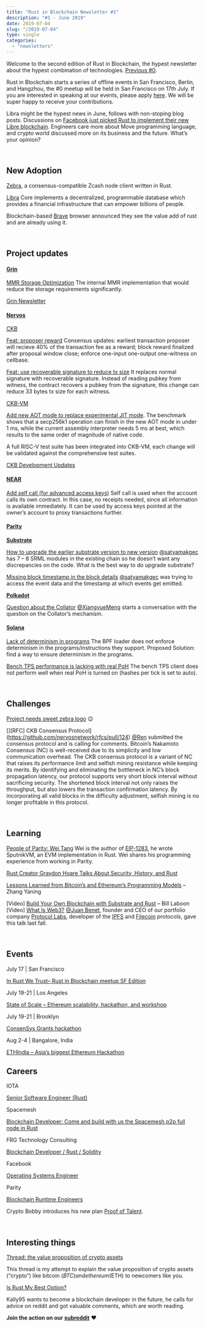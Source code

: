 ```yaml
---
title: "Rust in Blockchain Newsletter #1"
description: "#1 - June 2019"
date: 2019-07-04
slug: "/2019-07-04"
type: single
categories:
  - "newsletters"
---
```


Welcome to the second edition of Rust in Blockchain, the hypest newsletter about the hypest combination of technologies. [Previous #0](/newsletters/2019-06-06).

Rust in Blockchain starts a series of offline events in San Francisco, Berlin, and Hangzhou, the #0 meetup will be held in San Francisco on 17th July. If you are interested in speaking at our events, please apply [here](https://docs.google.com/forms/d/e/1FAIpQLSdqDDPv6WylWCel8j5oorm3U5M1wtQJ7gYLsw_Ng6IcDcDSBg/viewform). We will be super happy to receive your contributions.

Libra might be the hypest news in June, follows with non-stoping blog posts. Discussions on [Facebook just picked Rust to implement their new Libre blockchain](https://www.reddit.com/r/rust/comments/c20aed/facebook_just_picked_rust_to_implement_their_new/). Engineers care more about Move programming language, and crypto world discussed more on its business and the future. What’s your opinion?

&nbsp;

## New Adoption

[Zebra](https://github.com/ZcashFoundation/zebra), a consensus-compatible Zcash node client written in Rust.

[Libra](https://github.com/libra/libra) Core implements a decentralized, programmable database which provides a financial infrastructure that can empower billions of people.

Blockchain-based [Brave](https://news.ycombinator.com/item?id=20289966) browser announced they see the value add of rust and are already using it.

&nbsp;

## Project updates

#### [**Grin**](https://github.com/mimblewimble/grin)

[MMR Storage Optimization](https://github.com/mimblewimble/grin/issues/2873) The internal MMR implementation that would reduce the storage requirements significantly.

[Grin Newsletter](https://grinnews.substack.com/)


#### [**Nervos**](https://github.com/nervosnetwork)

[CKB](https://github.com/nervosnetwork/ckb)

[Feat: proposer reward](https://github.com/nervosnetwork/ckb/pull/922) Consensus updates: earliest transaction proposer will recieve 40% of the transaction fee as a reward; block reward finalized after proposal window close; enforce one-input one-output one-witness on cellbase.

[Feat: use recoverable signature to reduce tx size](https://github.com/nervosnetwork/ckb-system-scripts/pull/15) It replaces normal signature with recoverable signature. Instead of reading pubkey from witness, the contract recovers a pubkey from the signature, this change can reduce 33 bytes tx size for each witness.

[CKB-VM](https://github.com/nervosnetwork/ckb-vm)

[Add new AOT mode to replace experimental JIT mode](https://github.com/nervosnetwork/ckb-vm/pull/72). The benchmark shows that a secp256k1 operation can finish in the new AOT mode in under 1 ms, while the current assembly interpreter needs 5 ms at best, which results to the same order of magnitude of native code.

A full RISC-V test suite has been integrated into CKB-VM, each change will be validated against the comprehensive test suites.

[CKB Development Updates](https://medium.com/nervosnetwork/tagged/development-updates)


#### [**NEAR**](https://github.com/nearprotocol/nearcore)

[Add self call (for advanced access keys)](https://github.com/nearprotocol/nearcore/pull/1005) Self call is used when the account calls its own contract. In this case, no receipts needed, since all information is available immediately. It can be used by access keys pointed at the owner’s account to proxy transactions further.


#### [**Parity** ](https://github.com/paritytech)

**[Substrate](https://github.com/paritytech/substrate)**

[How to upgrade the earlier substrate version to new version](https://github.com/paritytech/substrate/issues/2861) [@satyamakgec](https://github.com/satyamakgec) has 7 – 8 SRML modules in the existing chain so he doesn’t want any discrepancies on the code. What is the best way to do upgrade substrate?

[Missing block timestamp in the block details](https://github.com/paritytech/substrate/issues/2811) [@satyamakgec](https://github.com/satyamakgec) was trying to access the event data and the timestamp at which events get emitted.

**[Polkadot](https://github.com/paritytech/polkadot)**

[Question about the Collator](https://github.com/paritytech/polkadot/issues/296) [@XiangyueMeng](https://github.com/XiangyueMeng) starts a conversation with the question on the Collator’s mechanism.


#### [**Solana**](https://github.com/solana-labs/solana)

[Lack of determinism in programs](https://github.com/solana-labs/solana/issues/4802) The BPF loader does not enforce determinism in the programs/instructions they support. Proposed Solution: find a way to ensure determinism in the programs.

[Bench TPS performance is lacking with real PoH](https://github.com/solana-labs/solana/issues/4722) The bench TPS client does not perform well when real PoH is turned on (hashes per tick is set to auto).


&nbsp;

## Challenges

[Project needs sweet zebra logo](https://github.com/ZcashFoundation/zebra/pull/2) 😉

[][RFC] CKB Consensus Protocol](https://github.com/nervosnetwork/rfcs/pull/124) [@Ren](https://github.com/nirenzang) submitted the consensus protocol and is calling for comments.
Bitcoin’s Nakamoto Consensus (NC) is well-received due to its simplicity and low communication overhead. The CKB consensus protocol is a variant of NC that raises its performance limit and selfish mining resistance while keeping its merits. By identifying and eliminating the bottleneck in NC’s block propagation latency, our protocol supports very short block interval without sacrificing security. The shortened block interval not only raises the throughput, but also lowers the transaction confirmation latency. By incorporating all valid blocks in the difficulty adjustment, selfish mining is no longer profitable in this protocol.


&nbsp;

## Learning

[People of Parity: Wei Tang](https://www.parity.io/people-of-parity-wei-tang/) Wei is the author of [EIP-1283](https://github.com/ethereum/EIPs/blob/master/EIPS/eip-1283.md), he wrote SputnikVM, an EVM implementation in Rust. Wei shares his programming experience from working in Parity.

[Rust Creator Graydon Hoare Talks About Security, History, and Rust](https://thenewstack.io/rust-creator-graydon-hoare-talks-about-security-history-and-rust)

[Lessons Learned from Bitcoin’s and Ethereum’s Programming Models](https://hackernoon.com/lessons-learned-from-bitcoins-and-ethereum-s-programming-models-f9fdbe1a3fdb) – Zhang Yaning

[Video] [Build Your Own Blockchain with Substrate and Rust](https://www.youtube.com/watch?v=bjWxwTA2KLw) – Bill Laboon
[Video] [What Is Web3?](https://avc.com/2019/06/video-of-the-week-what-is-web3/) [@Juan Benet](https://twitter.com/juanbenet), founder and CEO of our portfolio company [Protocol Labs](https://protocol.ai/), developer of the [IPFS](https://ipfs.io/) and [Filecoin](http://filecoin.io/) protocols, gave this talk last fall.


&nbsp;

## Events

July 17 | San Francisco

[In Rust We Trust– Rust in Blockchain meetup SF Edition](https://www.meetup.com/Rust-in-Blockchain-San-Francisco/events/262773260/)

July 19-21 | Los Angeles

[State of Scale – Ethereum scalability, hackathon, and workshop](https://www.stateofscale.com/)

July 19-21 | Brooklyn

[ConsenSys Grants hackathon](https://pages.consensys.net/consensys-grants-hackathon-new-york)

Aug 2-4 | Bangalore, India

[ETHIndia – Asia’s biggest Ethereum Hackathon](https://ethindia.co/)


## Careers

IOTA

[Senior Software Engineer (Rust)](https://iota.bamboohr.com/jobs/view.php?id=90)

Spacemesh

[Blockchain Developer: Come and build with us the Spacemesh p2p full node in Rust](https://blockchain.works-hub.com/jobs/blockchain-developer-e97)

FRG Technology Consulting

[Blockchain Developer / Rust / Solidity](https://www.goforcrypto.com/blockchain-developer-rust-solidity/)

Facebook

[Operating Systems Engineer](https://www.facebook.com/careers/jobs/679142629195287/)

Parity

[Blockchain Runtime Engineers](https://www.parity.io/jobs/#berlin-blockchain-runtime-engineer)

Crypto Bobby introduces his new plan [Proof of Talent](https://medium.com/@crypto_bobby/proofoftalent-d624d3a87e78).


&nbsp;

## Interesting things

[Thread: the value proposition of crypto assets](https://twitter.com/panekkkk/status/1142891604950339585)

This thread is my attempt to explain the value proposition of crypto assets (“crypto”) like bitcoin ($BTC) and ethereum ($ETH) to newcomers like you.

[Is Rust My Best Option?](https://www.reddit.com/r/rust/comments/c27fng/is_rust_my_best_option/)

Kally95 wants to become a blockchain developer in the future, he calls for advice on reddit and got valuable comments, which are worth reading.



**Join the action on our** [**subreddit**](https://www.reddit.com/r/RustInBlockchain/) **❤️**
